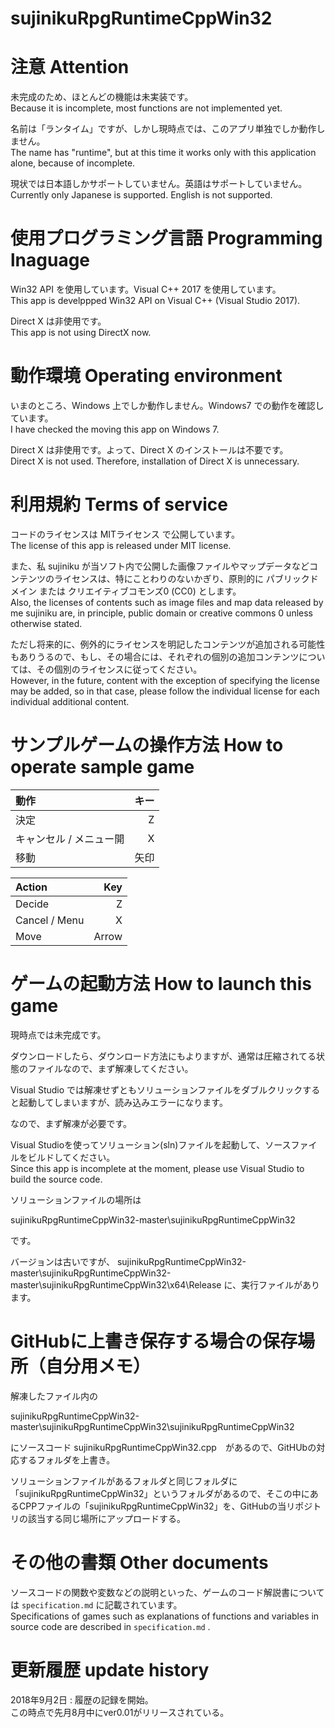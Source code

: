 sujinikuRpgRuntimeCppWin32
====
# 注意 Attention
未完成のため、ほとんどの機能は未実装です。  
Because it is incomplete, most functions are not implemented yet.

名前は「ランタイム」ですが、しかし現時点では、このアプリ単独でしか動作しません。  
The name has "runtime", but at this time it works only with this application alone, because of incomplete.

現状では日本語しかサポートしていません。英語はサポートしていません。  
Currently only Japanese is supported.  English is not supported. 

# 使用プログラミング言語 Programming lnaguage
Win32 API を使用しています。Visual C++ 2017 を使用しています。  
This app is develppped Win32 API on Visual C++ (Visual Studio 2017).

Direct X は非使用です。  
This app is not using DirectX now.


# 動作環境 Operating environment
いまのところ、Windows 上でしか動作しません。Windows7 での動作を確認しています。  
I have checked the moving this app on Windows 7.  

Direct X は非使用です。よって、Direct X のインストールは不要です。  
Direct X is not used. Therefore, installation of Direct X is unnecessary.  

# 利用規約 Terms of service
コードのライセンスは MITライセンス で公開しています。  
The license of this app is released under MIT license.  

また、私 sujiniku が当ソフト内で公開した画像ファイルやマップデータなどコンテンツのライセンスは、特にことわりのないかぎり、原則的に パブリックドメイン または クリエイティブコモンズ0 (CC0) とします。  
Also, the licenses of contents such as image files and map data released by me sujiniku are, in principle, public domain or creative commons 0 unless otherwise stated.  

ただし将来的に、例外的にライセンスを明記したコンテンツが追加される可能性もありうるので、もし、その場合には、それぞれの個別の追加コンテンツについては、その個別のライセンスに従ってください。  
However, in the future, content with the exception of specifying the license may be added, so in that case, please follow the individual license for each individual additional content.  

# サンプルゲームの操作方法 How to operate sample game

動作       |キー  |
:---------|----:|
決定       |Z   |
キャンセル / メニュー開  |X    |
移動      |矢印  |

Action       |Key  |
:---------|----:|
Decide       |Z   |
Cancel / Menu  |X    |
Move      |Arrow  |

# ゲームの起動方法 How to launch this game
現時点では未完成です。

ダウンロードしたら、ダウンロード方法にもよりますが、通常は圧縮されてる状態のファイルなので、まず解凍してください。

Visual Studio では解凍せずともソリューションファイルをダブルクリックすると起動してしまいますが、読み込みエラーになります。

なので、まず解凍が必要です。


Visual Studioを使ってソリューション(sln)ファイルを起動して、ソースファイルをビルドしてください。  
Since this app is incomplete at the moment, please use Visual Studio to build the source code.  

ソリューションファイルの場所は

sujinikuRpgRuntimeCppWin32-master\sujinikuRpgRuntimeCppWin32

です。

バージョンは古いですが、
sujinikuRpgRuntimeCppWin32-master\sujinikuRpgRuntimeCppWin32-master\sujinikuRpgRuntimeCppWin32\x64\Release に、実行ファイルがあります。


# GitHubに上書き保存する場合の保存場所（自分用メモ）
解凍したファイル内の

sujinikuRpgRuntimeCppWin32-master\sujinikuRpgRuntimeCppWin32\sujinikuRpgRuntimeCppWin32

にソースコード sujinikuRpgRuntimeCppWin32.cpp　があるので、GitHUbの対応するフォルダを上書き。

ソリューションファイルがあるフォルダと同じフォルダに「sujinikuRpgRuntimeCppWin32」というフォルダがあるので、そこの中にあるCPPファイルの「sujinikuRpgRuntimeCppWin32」を、GitHubの当リポジトリの該当する同じ場所にアップロードする。


# その他の書類 Other documents
ソースコードの関数や変数などの説明といった、ゲームのコード解説書については `specification.md` に記載されています。  
Specifications of games such as explanations of functions and variables in source code are described in `specification.md` .  

# 更新履歴 update history
2018年9月2日 : 履歴の記録を開始。  
この時点で先月8月中にver0.01がリリースされている。
